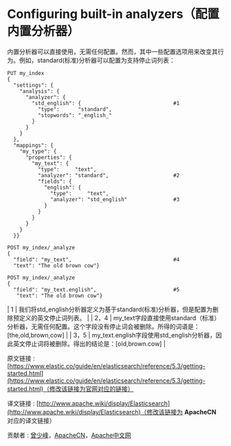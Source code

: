 # Configuring built-in analyzers（配置内置分析器）

内置分析器可以直接使用，无需任何配置。然而，其中一些配置选项用来改变其行为。例如，standard(标准)分析器可以配置为支持停止词列表：

```
PUT my_index
{
  "settings": {
    "analysis": {
      "analyzer": {
        "std_english": {                              #1
          "type":      "standard",
          "stopwords": "_english_"
        }
      }
    }
  },
  "mappings": {
    "my_type": {
      "properties": {
        "my_text": {
          "type":     "text",
          "analyzer": "standard",                     #2
          "fields": {
            "english": {
              "type":     "text",
              "analyzer": "std_english"               #3
            }
          }
        }
      }
    }
  }}

POST my_index/_analyze
{
  "field": "my_text",                                 #4
  "text": "The old brown cow"}

POST my_index/_analyze
{
  "field": "my_text.english",                         #5
   "text": "The old brown cow"}
```

| 1 | 我们将std_english分析器定义为基于standard(标准)分析器，但是配置为删除预定义的英文停止词列表。 |
| 2，4 | my_text字段直接使用standard（标准）分析器，无需任何配置。这个字段没有停止词会被删除。所得的词语是：[the,old,brown,cow] |
| 3，5 | my_text.english字段使用std_english分析器，因此英文停止词将被删除。得出的结论是：[old,brown.cow] |

原文链接 : [https://www.elastic.co/guide/en/elasticsearch/reference/5.3/getting-started.html](https://www.elastic.co/guide/en/elasticsearch/reference/5.3/getting-started.html)（修改该链接为官网对应的链接）

译文链接 : [http://www.apache.wiki/display/Elasticsearch](http://www.apache.wiki/display/Elasticsearch)（修改该链接为 **ApacheCN** 对应的译文链接）

贡献者 : [曾少峰](/display/~zengshaofeng)，[ApacheCN](/display/~apachecn)，[Apache中文网](/display/~apachechina)